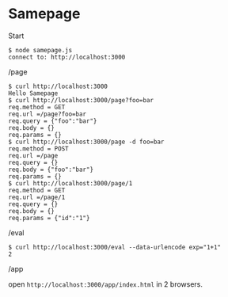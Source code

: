 Samepage
=======
Start

```
$ node samepage.js
connect to: http://localhost:3000
```

/page

```
$ curl http://localhost:3000
Hello Samepage
$ curl http://localhost:3000/page?foo=bar
req.method = GET
req.url =/page?foo=bar
req.query = {"foo":"bar"}
req.body = {}
req.params = {}
$ curl http://localhost:3000/page -d foo=bar
req.method = POST
req.url =/page
req.query = {}
req.body = {"foo":"bar"}
req.params = {}
$ curl http://localhost:3000/page/1
req.method = GET
req.url =/page/1
req.query = {}
req.body = {}
req.params = {"id":"1"}
```

/eval

```
$ curl http://localhost:3000/eval --data-urlencode exp="1+1"
2
```


/app

open `http://localhost:3000/app/index.html` in 2 browsers.
